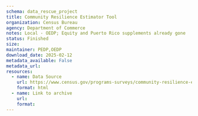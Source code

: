 ```yaml
---
schema: data_rescue_project 
title: Community Resilience Estimator Tool
organization: Census Bureau
agency: Department of Commerce
notes: Local - OEDP; Equity and Puerto Rico supplements already gone
status: Finished
size: 
maintainer: PEDP,OEDP
download_date: 2025-02-12
metadata_available: False
metadata_url: 
resources:
  - name: Data Source
    url: https://www.census.gov/programs-surveys/community-resilience-estimates.html
    format: html
  - name: Link to archive
    url: 
    format: 
---
```

